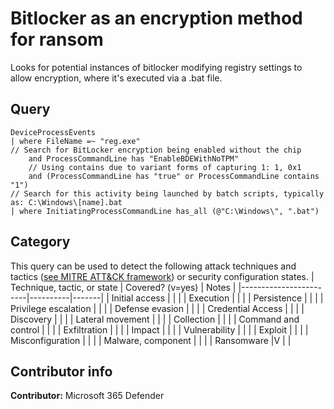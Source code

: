 # Bitlocker as an encryption method for ransom

Looks for potential instances of bitlocker modifying registry settings to allow encryption, where it's executed via a .bat file.

## Query
```
DeviceProcessEvents
| where FileName =~ "reg.exe" 
// Search for BitLocker encryption being enabled without the chip
    and ProcessCommandLine has "EnableBDEWithNoTPM"
    // Using contains due to variant forms of capturing 1: 1, 0x1
    and (ProcessCommandLine has "true" or ProcessCommandLine contains "1")
// Search for this activity being launched by batch scripts, typically as: C:\Windows\[name].bat
| where InitiatingProcessCommandLine has_all (@"C:\Windows\", ".bat")

```
## Category
This query can be used to detect the following attack techniques and tactics ([see MITRE ATT&CK framework](https://attack.mitre.org/)) or security configuration states.
| Technique, tactic, or state | Covered? (v=yes) | Notes |
|------------------------|----------|-------|
| Initial access |  |  |
| Execution |  |  |
| Persistence |  |  | 
| Privilege escalation |  |  |
| Defense evasion |  |  | 
| Credential Access |  |  | 
| Discovery |  |  | 
| Lateral movement |  |  | 
| Collection |  |  | 
| Command and control |  |  | 
| Exfiltration |  |  | 
| Impact |  |  |
| Vulnerability |  |  |
| Exploit |  |  |
| Misconfiguration |  |  |
| Malware, component |  |  |
| Ransomware |V |  |


## Contributor info
**Contributor:** Microsoft 365 Defender
